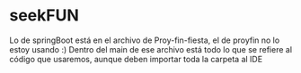 # seekFUN
Lo de springBoot está en el archivo de Proy-fin-fiesta, el de proyfin no lo estoy usando :)
Dentro del main de ese archivo está todo lo que se refiere al código que usaremos, aunque deben importar toda la carpeta al IDE
